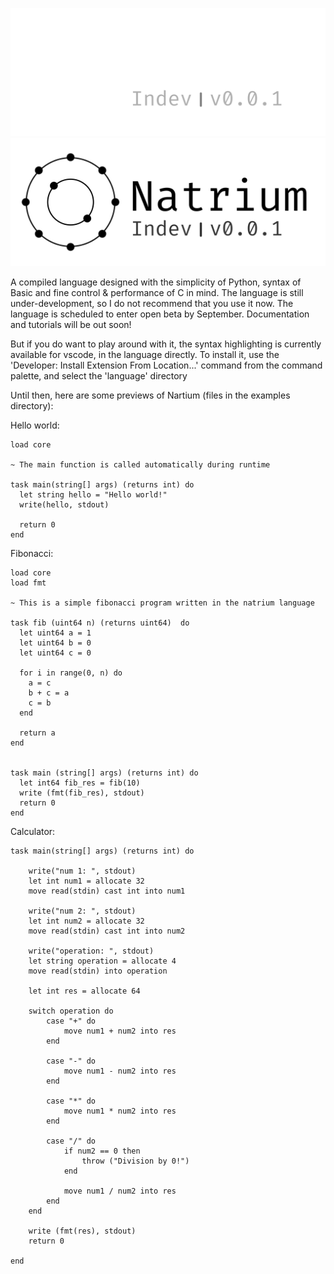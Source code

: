 ![Natrium Logo](./assets/gthub-header-dark.svg#gh-dark-mode-only)
![Natrium Logo](./assets/gthub-header-light.svg#gh-light-mode-only)

A compiled language designed with the simplicity of Python, syntax of Basic and fine control & performance of C in mind. The language is still under-development, so I do not recommend that you use it now. The language is scheduled to enter open beta by September. Documentation and tutorials will be out soon!

But if you do want to play around with it, the syntax highlighting is currently available for vscode, in the language directly. To install it, use the 'Developer: Install Extension From Location...' command from the command palette, and select the 'language' directory

Until then, here are some previews of Nartium (files in the examples directory):

Hello world:

```
load core

~ The main function is called automatically during runtime

task main(string[] args) (returns int) do
  let string hello = "Hello world!"  
  write(hello, stdout)
  
  return 0
end
```

Fibonacci:

```
load core
load fmt

~ This is a simple fibonacci program written in the natrium language

task fib (uint64 n) (returns uint64)  do
  let uint64 a = 1
  let uint64 b = 0
  let uint64 c = 0

  for i in range(0, n) do
    a = c
    b + c = a
    c = b 
  end

  return a
end


task main (string[] args) (returns int) do 
  let int64 fib_res = fib(10)
  write (fmt(fib_res), stdout)
  return 0
end
```

Calculator:
```
task main(string[] args) (returns int) do
    
    write("num 1: ", stdout)
    let int num1 = allocate 32
    move read(stdin) cast int into num1

    write("num 2: ", stdout)
    let int num2 = allocate 32
    move read(stdin) cast int into num2

    write("operation: ", stdout)
    let string operation = allocate 4
    move read(stdin) into operation

    let int res = allocate 64

    switch operation do
        case "+" do
            move num1 + num2 into res
        end

        case "-" do
            move num1 - num2 into res
        end

        case "*" do
            move num1 * num2 into res
        end

        case "/" do
            if num2 == 0 then
                throw ("Division by 0!")
            end

            move num1 / num2 into res
        end
    end

    write (fmt(res), stdout)
    return 0
    
end
```
